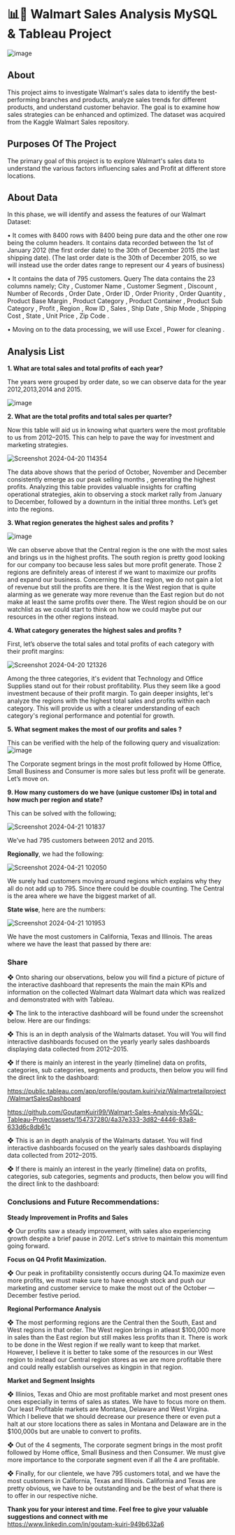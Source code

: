 # 📊🎁 Walmart Sales Analysis MySQL & Tableau Project

![image](https://github.com/GoutamKuiri99/Walmart-Sales-Analysis-MySQL-Tableau-Project/assets/154737280/35ee831f-d665-4852-a557-19a8f7692a9f)

## About
This project aims to investigate Walmart's sales data to identify the best-performing branches and products, analyze sales trends for different products, and understand customer behavior. The goal is to examine how sales strategies can be enhanced and optimized. The dataset was acquired from the Kaggle Walmart Sales repository.

## Purposes Of The Project
The primary goal of this project is to explore Walmart's sales data to understand the various factors influencing sales and Profit at different store locations.
## About Data
In this phase, we will identify and assess the features of
our Walmart Dataset:

• It comes with 8400 rows with 8400 being pure data and
the other one row being the column headers. It contains
data recorded between the 1st of January 2012 (the first
order date) to the 30th of December 2015 (the last
shipping date). (The last order date is the 30th of
December 2015, so we will instead use the order dates
range to represent our 4 years of business)

• It contains the data of 795 customers.
Query The data contains the 23 columns namely; City , Customer
Name , Customer Segment , Discount , Number of Records , Order
Date , Order ID , Order Priority , Order Quantity , Product Base
Margin , Product Category , Product Container , Product Sub
Category , Profit , Region , Row ID , Sales , Ship Date , Ship Mode ,
Shipping Cost , State , Unit Price , Zip Code .

• Moving on to the data processing, we will use Excel , Power for
cleaning .
## Analysis List
**1. What are total sales and total profits of each year?**
   
   The years were grouped by order date, so we can observe data for the
year 2012,2013,2014 and 2015.

![image](https://github.com/GoutamKuiri99/Walmart-Sales-Analysis-MySQL-Tableau-Project/assets/154737280/8b7992ea-6a82-464d-9f75-b70851bc3d08)

**2. What are the total profits and total sales per quarter?**

Now this table will aid us in knowing what quarters were the most profitable to us from 2012–2015. This can help to pave the way for investment and marketing strategies. 

![Screenshot 2024-04-20 114354](https://github.com/GoutamKuiri99/Walmart-Sales-Analysis-MySQL-Tableau-Project/assets/154737280/f52f451a-5dd5-41ee-9706-ea8793cd11d1)

The data above shows that the period of October, November and December consistently emerge as our peak selling months , generating the highest profits. Analyzing this table provides valuable insights for crafting operational strategies, akin to observing a stock market rally from January to December, followed by a downturn in the initial three months. Let’s get into the regions.

**3. What region generates the highest sales and profits ?**

![image](https://github.com/GoutamKuiri99/Walmart-Sales-Analysis-MySQL-Tableau-Project/assets/154737280/945f0672-55a7-43ad-b303-2bd71d9b9966)

We can observe above that the Central region is the one with the most sales and brings us in the highest profits. The south region is pretty good looking for our company too because less sales but more profit generate. Those 2 regions are definitely areas of interest if we want to maximize our profits and expand our business. Concerning the East region, we do not gain a lot of revenue but still the profits are there. It is the West region that is quite alarming as we generate way more revenue than the East region but do not make at least the same profits over there. The West region should be on our watchlist as we could start to think on how we could maybe put our resources in the other regions instead.

**4. What category generates the highest sales and profits ?**

First, let’s observe the total sales and total profits of each category with their profit margins:

![Screenshot 2024-04-20 121326](https://github.com/GoutamKuiri99/Walmart-Sales-Analysis-MySQL-Tableau-Project/assets/154737280/7f47e530-88b7-4c3a-b114-41d920172daf)

Among the three categories, it's evident that Technology and Office Supplies stand out for their robust profitability. Plus they seem like a good investment because of their profit margin. To gain deeper insights, let's analyze the regions with the highest total sales and profits within each category. This will provide us with a clearer understanding of each category's regional performance and potential for growth.

**5. What segment makes the most of our profits and sales ?**

This can be verified with the help of the following query and visualization:
![image](https://github.com/GoutamKuiri99/Walmart-Sales-Analysis-MySQL-Tableau-Project/assets/154737280/055bd673-a991-403c-81ee-c49ce2bd0061)

The Corporate segment brings in the most profit followed by Home Office, Small Business and Consumer is more sales but less profit will be generate. Let’s move on.

**9. How many customers do we have (unique customer IDs) in total and how much per region and state?**

This can be solved with the following;

![Screenshot 2024-04-21 101837](https://github.com/GoutamKuiri99/Walmart-Sales-Analysis-MySQL-Tableau-Project/assets/154737280/7a58c071-eea8-40c2-8a96-23a163b6af82)

We’ve had 795 customers between 2012 and 2015. 

**Regionally**, we had the following: 

![Screenshot 2024-04-21 102050](https://github.com/GoutamKuiri99/Walmart-Sales-Analysis-MySQL-Tableau-Project/assets/154737280/ad3dc6d7-63f4-4ae9-9c73-df0a208c0152)

We surely had customers moving around regions which explains why they all do not add up to 795. Since there could be double counting. The Central is the area where we have the biggest market of all.

**State wise**, here are the numbers: 

![Screenshot 2024-04-21 101953](https://github.com/GoutamKuiri99/Walmart-Sales-Analysis-MySQL-Tableau-Project/assets/154737280/e50da5d4-73e5-4f50-b9c9-ecb71437711e)

We have the most customers in California, Texas and Illinois. The areas where we have the least that passed by there are:

### Share
❖ Onto sharing our observations, below you will find a picture of picture of the interactive dashboard that represents the main the main KPIs and information on the collected Walmart data
Walmart data which was realized and demonstrated with with Tableau.

❖ The link to the interactive dashboard will be found under the screenshot below. Here are our findings:

❖ This is an in depth analysis of the Walmarts dataset. You will You will find interactive dashboards focused on the yearly yearly sales dashboards displaying data collected from 2012–2015.

❖ If there is mainly an interest in the yearly (timeline) data on profits, categories, sub categories, segments and products, then below you will find the direct link to the dashboard:

https://public.tableau.com/app/profile/goutam.kuiri/viz/Walmartretailproject/WalmartSalesDashboard


https://github.com/GoutamKuiri99/Walmart-Sales-Analysis-MySQL-Tableau-Project/assets/154737280/4a37e333-3d82-4446-83a8-633d6c8db61c


❖ This is an in depth analysis of the Walmarts dataset. You will find interactive dashboards focused on the yearly sales dashboards displaying data collected from 2012–2015. 

❖ If there is mainly an interest in the yearly (timeline) data on profits, categories, sub categories, segments and products, then below you will find the direct link to the dashboard:

### Conclusions and Future Recommendations:

**Steady Improvement in Profits and Sales**

❖ Our profits saw a steady improvement, with sales also experiencing growth despite a brief pause in 2012. Let's strive to maintain this momentum going forward.

**Focus on Q4 Profit Maximization.**

❖ Our peak in profitability consistently occurs during Q4.To maximize even more profits, we must make sure to have enough stock and push our marketing and customer service to make the most out of the October — December festive period.

**Regional Performance Analysis**

❖ The most performing regions are the Central then the South, East and West regions in that order. The West region brings in atleast $100,000 more in sales than the East region but still makes less profits than it. There is work to be done in the West region if we really want to keep that market. However, I believe it is better to take some of the resources in our West region to instead our Central region stores as we are more profitable there and could really establish ourselves as kingpin in that region.

**Market and Segment Insights**

❖ Illinios, Texas and Ohio are most profitable market and most present ones ones especially in terms of sales as states. We have to focus more on them. Our least Profitable markets are Montana, Delaware and West Virgina. Which I believe that we should decrease our presence there or even put a halt at our store locations there as sales in Montana and Delaware are in the $100,000s but are unable to convert to profits.

❖ Out of the 4 segments, The corporate segment brings in the most profit followed by Home office, Small Business and then Consumer. We must give more importance to the corporate segment even if all the 4 are profitable.

❖ Finally, for our clientele, we have 795 customers total, and we have the most customers in California, Texas and Illinois. California and Texas are pretty obvious, we have to be outstanding and be the best of what there is to offer in our respective niche.

**Thank you for your interest and time. Feel free to give your valuable suggestions and connect with me**   
https://www.linkedin.com/in/goutam-kuiri-949b632a6
